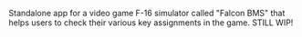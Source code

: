 Standalone app for a video game F-16 simulator called "Falcon BMS" that helps users to check their various key assignments in the game. STILL WIP! 
